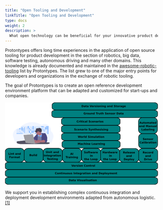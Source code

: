 ```yaml
---
title: "Open Tooling and Development"
linkTitle: "Open Tooling and Development"
type: docs
weight: 2
description: >
  What open technology can be beneficial for your innovative product development?
---
```


Protontypes offers long time experiences in the application of open source tooling for product development in the section of robotics, big data, software testing, autonomous driving and many other domains. This knowledge is already documented and maintained in the [awesome-robotic-tooling](https://github.com/Ly0n/awesome-robotic-tooling) list by Protontypes. The list grew to one of the major entry points for developers and organizations in the exchange of robotic tooling.

The goal of Protontypes is to create an open reference development environment platform that can be adapted and customized for start-ups and companies.

![](dev_ev.png)

We support you in establishing complex continuous integration and deployment development environments adapted from autonomous logistic. [[1]](https://www.missinglinkelectronics.com/www/images/LandingPage/FPGA4ADAS_2/9_Augspurger_StreetScooter_Open-Source-System-Prototyping-in-Autonomous-Logistics.pdf)

